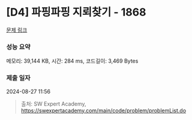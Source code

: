 # [D4] 파핑파핑 지뢰찾기 - 1868 

[문제 링크](https://swexpertacademy.com/main/code/problem/problemDetail.do?contestProbId=AV5LwsHaD1MDFAXc) 

### 성능 요약

메모리: 39,144 KB, 시간: 284 ms, 코드길이: 3,469 Bytes

### 제출 일자

2024-08-27 11:56



> 출처: SW Expert Academy, https://swexpertacademy.com/main/code/problem/problemList.do